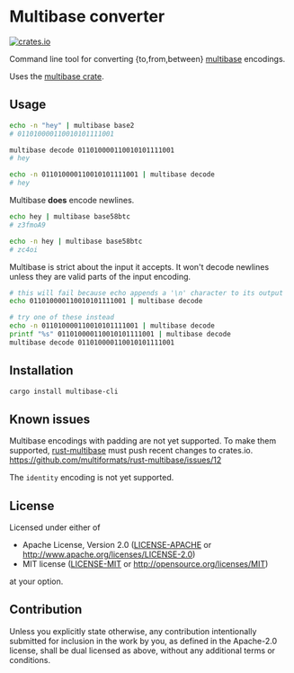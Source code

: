 # Multibase converter

[![crates.io](https://img.shields.io/badge/crates.io-v0.4.0-orange.svg?style=flat-square)](https://crates.io/crates/multibase-cli)

Command line tool for converting {to,from,between}
[multibase](https://tools.ietf.org/html/draft-multiformats-multibase-00) encodings.

Uses the [multibase crate](https://crates.io/crates/multibase).

## Usage

```bash
echo -n "hey" | multibase base2
# 011010000110010101111001

multibase decode 011010000110010101111001
# hey

echo -n 011010000110010101111001 | multibase decode
# hey
```

Multibase **does** encode newlines.

```bash
echo hey | multibase base58btc
# z3fmoA9

echo -n hey | multibase base58btc
# zc4oi
```

Multibase is strict about the input it accepts. It won't decode newlines unless they are valid
parts of the input encoding.

```bash
# this will fail because echo appends a '\n' character to its output
echo 011010000110010101111001 | multibase decode

# try one of these instead
echo -n 011010000110010101111001 | multibase decode
printf "%s" 011010000110010101111001 | multibase decode
multibase decode 011010000110010101111001
```

## Installation

```bash
cargo install multibase-cli
```

## Known issues

Multibase encodings with padding are not yet supported. To make them supported,
[rust-multibase](https://github.com/multiformats/rust-multibase) must push recent changes to
crates.io. https://github.com/multiformats/rust-multibase/issues/12

The `identity` encoding is not yet supported.

## License

Licensed under either of

 * Apache License, Version 2.0
   ([LICENSE-APACHE](LICENSE-APACHE) or http://www.apache.org/licenses/LICENSE-2.0)
 * MIT license
   ([LICENSE-MIT](LICENSE-MIT) or http://opensource.org/licenses/MIT)

at your option.

## Contribution

Unless you explicitly state otherwise, any contribution intentionally submitted
for inclusion in the work by you, as defined in the Apache-2.0 license, shall be
dual licensed as above, without any additional terms or conditions.

